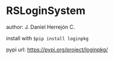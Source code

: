 # RSLoginSystem

author: J. Daniel Herrejón C.

install with `$pip install loginpkg`

pypi url: https://pypi.org/project/loginpkg/
